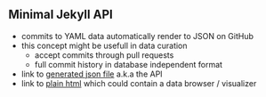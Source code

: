 
## Minimal Jekyll API

- commits to YAML data automatically render to JSON on GitHub
- this concept might be usefull in data curation 
  - accept commits through pull requests
  - full commit history in database independent format
- link to [generated json file](http://pe3.github.io/minimal-jekyll-api/api/members.json) a.k.a the API
- link to [plain html](http://pe3.github.io/minimal-jekyll-api/) which could contain a data browser / visualizer
